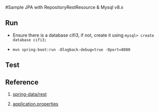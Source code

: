 #Sample JPA with RepositoryRestResource & Mysql v8.x

## Run

* Ensure there is a database cifi3, if not, create it using `mysql> create database cifi3;`

* `mvn spring-boot:run -Dlogback-debug=true -Dport=8080`

## Test


## Reference

1. [spring-data/rest](https://docs.spring.io/spring-data/rest/docs/current/reference/html/)

1. [application.properties](https://docs.spring.io/spring-boot/docs/current/reference/html/common-application-properties.html)
